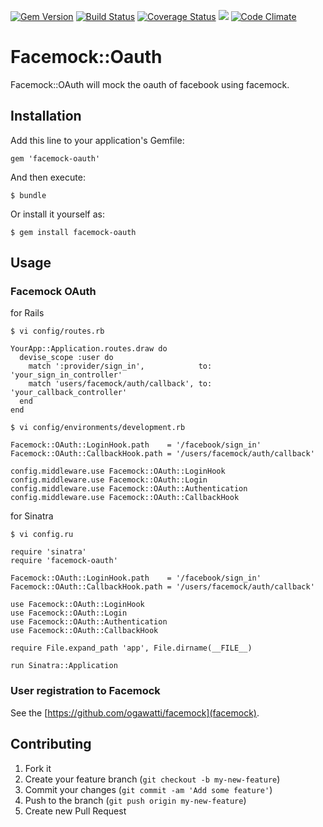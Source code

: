 [![Gem Version](https://badge.fury.io/rb/facemock-oauth.svg)](http://badge.fury.io/rb/facemock-oauth)
[![Build Status](https://travis-ci.org/ogawatti/facemock-oauth.svg?branch=master)](https://travis-ci.org/ogawatti/facemock-oauth)
[![Coverage Status](https://coveralls.io/repos/ogawatti/facemock-oauth/badge.png?branch=master)](https://coveralls.io/r/ogawatti/facemock-oauth?branch=master)
[<img src="https://gemnasium.com/ogawatti/facemock-oauth.png" />](https://gemnasium.com/ogawatti/facemock-oauth)
[![Code Climate](https://codeclimate.com/github/ogawatti/facemock-oauth/badges/gpa.svg)](https://codeclimate.com/github/ogawatti/facemock-oauth)

# Facemock::Oauth

Facemock::OAuth will mock the oauth of facebook using facemock.

## Installation

Add this line to your application's Gemfile:

    gem 'facemock-oauth'

And then execute:

    $ bundle

Or install it yourself as:

    $ gem install facemock-oauth

## Usage

### Facemock OAuth

for Rails

    $ vi config/routes.rb

    YourApp::Application.routes.draw do
      devise_scope :user do
        match ':provider/sign_in',            to: 'your_sign_in_controller'
        match 'users/facemock/auth/callback', to: 'your_callback_controller'
      end
    end

    $ vi config/environments/development.rb

    Facemock::OAuth::LoginHook.path    = '/facebook/sign_in'
    Facemock::OAuth::CallbackHook.path = '/users/facemock/auth/callback'

    config.middleware.use Facemock::OAuth::LoginHook
    config.middleware.use Facemock::OAuth::Login
    config.middleware.use Facemock::OAuth::Authentication
    config.middleware.use Facemock::OAuth::CallbackHook

for Sinatra

    $ vi config.ru

    require 'sinatra'
    require 'facemock-oauth'

    Facemock::OAuth::LoginHook.path    = '/facebook/sign_in'
    Facemock::OAuth::CallbackHook.path = '/users/facemock/auth/callback'

    use Facemock::OAuth::LoginHook
    use Facemock::OAuth::Login
    use Facemock::OAuth::Authentication
    use Facemock::OAuth::CallbackHook

    require File.expand_path 'app', File.dirname(__FILE__)

    run Sinatra::Application

### User registration to Facemock

See the [https://github.com/ogawatti/facemock](facemock).

## Contributing

1. Fork it
2. Create your feature branch (`git checkout -b my-new-feature`)
3. Commit your changes (`git commit -am 'Add some feature'`)
4. Push to the branch (`git push origin my-new-feature`)
5. Create new Pull Request
